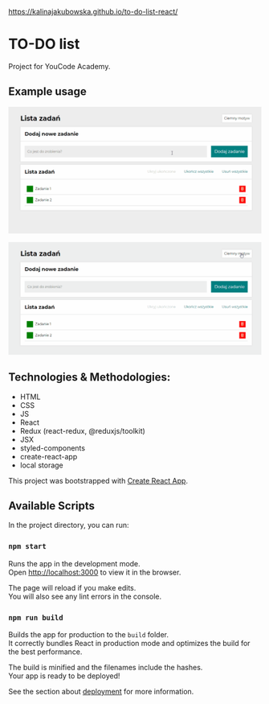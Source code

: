 https://kalinajakubowska.github.io/to-do-list-react/

# TO-DO list

Project for YouCode Academy.

## Example usage
![Example usage gif](https://github.com/KalinaJakubowska/todos-list-react/blob/master/public/images/use-example.gif?raw=true)

![Example theme changing gif](https://github.com/KalinaJakubowska/todos-list-react/blob/master/public/images/theme-example.gif?raw=true)

## Technologies & Methodologies:
- HTML
- CSS
- JS
- React
- Redux (react-redux, @reduxjs/toolkit)
- JSX
- styled-components
- create-react-app
- local storage

This project was bootstrapped with [Create React App](https://github.com/facebook/create-react-app).

## Available Scripts

In the project directory, you can run:

### `npm start`

Runs the app in the development mode.<br />
Open [http://localhost:3000](http://localhost:3000) to view it in the browser.

The page will reload if you make edits.<br />
You will also see any lint errors in the console.

### `npm run build`

Builds the app for production to the `build` folder.<br />
It correctly bundles React in production mode and optimizes the build for the best performance.

The build is minified and the filenames include the hashes.<br />
Your app is ready to be deployed!

See the section about [deployment](https://facebook.github.io/create-react-app/docs/deployment) for more information.